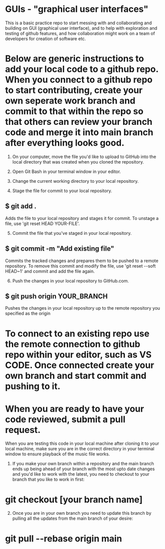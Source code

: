 # GUIs - "graphical user interfaces"
This is a basic practice repo to start messing with and collaborating and building on GUI (graphical user interface), and to help with exploration and testing of github features, and how collaboration might work on a team of developers for creation of software etc.

# Below are generic instructions to add your local code to a github repo. When you connect to a github repo to start contributing, create your own seperate work branch and commit to that within the repo so that others can review your branch code and merge it into main branch after everything looks good. 

1. On your computer, move the file you'd like to upload to GitHub into the local directory that was created when you cloned the repository.
2. Open Git Bash in your terminal window in your editor.

3. Change the current working directory to your local repository.
4. Stage the file for commit to your local repository.
 ## $ git add .
Adds the file to your local repository and stages it for commit. To unstage a file, use 'git reset HEAD YOUR-FILE'.

5. Commit the file that you've staged in your local repository.
## $ git commit -m "Add existing file"
Commits the tracked changes and prepares them to be pushed to a remote repository. To remove this commit and modify the file, use 'git reset --soft HEAD~1' and commit and add the file again.

6. Push the changes in your local repository to GitHub.com.
## $ git push origin YOUR_BRANCH
Pushes the changes in your local repository up to the remote repository you specified as the origin

# To connect to an existing repo use the remote connection to github repo within your editor, such as VS CODE. Once connected create your own branch and start commit and pushing to it.
# When you are ready to have your code reviewed, submit a pull request.

When you are testing this code in your local machine after cloning it to your local machine, make sure you are in the correct directory in your terminal window to ensure playback of the music file works. 

1. If you make your own branch within a repository and the main branch ends up being ahead of your branch with the most upto date changes and you'd like to work with the latest, you need to checkout to your branch that you like to work in first:
# git checkout [your branch name]

2. Once you are in your own branch you need to update this branch by pulling all the updates from the main branch of your desire:
# git pull --rebase origin main
